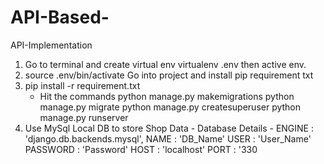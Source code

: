 # API-Based-
API-Implementation
1. Go to terminal and create virtual env
        virtualenv .env
        then active env.
2. source .env/bin/activate
	Go into project and install pip requirement txt
3. pip install -r requirement.txt
      - Hit the commands
        python manage.py makemigrations
        python manage.py migrate
        python manage.py createsuperuser
        python manage.py runserver
4. Use MySql Local DB to store Shop Data - 
      Database Details -
        ENGINE 	 : 	'django.db.backends.mysql', 
        NAME     : 	'DB_Name'
        USER     : 	'User_Name'	
        PASSWORD : 	'Password'
        HOST     : 	'localhost'
        PORT     : 	'330
